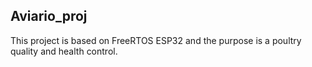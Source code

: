 ## Aviario_proj
This project is based on FreeRTOS ESP32 and the purpose is a poultry quality and health control.
